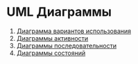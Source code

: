 # UML Диаграммы
1. [Диаграмма вариантов использования](https://github.com/Virtouoz/Auxilium-Medicus/edit/master/Documents/Diagrams/UseCase.md)
2. [Диаграммы активности](https://github.com/Virtouoz/Auxilium-Medicus/edit/master/Documents/Diagrams/Activity1.md)
3. [Диаграммы последовательности](https://github.com/Virtouoz/Auxilium-Medicus/edit/master/Documents/Diagrams/Sequence.md)
4. [Диаграммы состояний](https://github.com/Virtouoz/Auxilium-Medicus/edit/master/Documents/Diagrams/State.md)
